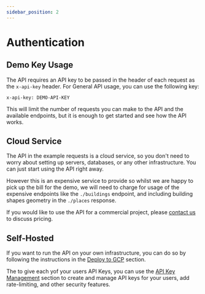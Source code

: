 ```yaml
---
sidebar_position: 2
---
```


# Authentication

## Demo Key Usage

The API requires an API key to be passed in the header of each request as the `x-api-key` header. For General API usage, you can use the following key:

```
x-api-key: DEMO-API-KEY
```

This will limit the number of requests you can make to the API and the available endpoints, but it is enough to get started and see how the API works.


## Cloud Service

The API in the example requests is a cloud service, so you don't need to worry about setting up servers, databases, or any other infrastructure. You can just start using the API right away.

However this is an expensive service to provide so whilst we are happy to pick up the bill for the demo, we will need to charge for usage of the expensive endpoints like the `./buildings` endpoint, and including building shapes geometry in the `./places` response.

If you would like to use the API for a commercial project, please [contact us](mailto:aden@thatapicompany.com) to discuss pricing.

## Self-Hosted

If you want to run the API on your own infrastructure, you can do so by following the instructions in the [Deploy to GCP](./deploy-to-gcp) section.

The to give each yof your users API Keys, you can use the [API Key Management](./api-key-management) section to create and manage API keys for your users, add rate-limiting, and other security features.
